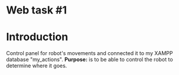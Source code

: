 # Web task #1
# Introduction

Control panel for robot's movements and connected it to my XAMPP database "my_actions".
__Purpose:__ is to be able to control the robot to determine where it goes.
